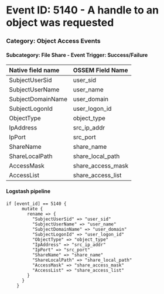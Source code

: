 # Event ID: 5140 - A handle to an object was requested
### Category: Object Access Events
#### Subcategory: File Share - Event Trigger: Success/Failure

|Native field name            |OSSEM Field Name                   |
|:----------------------------|:----------------------------------|
| SubjectUserSid              | user_sid                          |
| SubjectUserName             | user_name                         |
| SubjectDomainName           | user_domain                       |
| SubjectLogonId              | user_logon_id                     |
| ObjectType                  | object_type                       |
| IpAddress                   | src_ip_addr                       |
| IpPort                      | src_port                          |
| ShareName                   | share_name                        |
| ShareLocalPath              | share_local_path                  |
| AccessMask                  | share_access_mask                 |
| AccessList                  | share_access_list                 |


#### Logstash pipeline

```
if [event_id] == 5140 {
      mutate {
        rename => {
          "SubjectUserSid" => "user_sid"
          "SubjectUserName" => "user_name"
          "SubjectDomainName" => "user_domain"
          "SubjectLogonId" => "user_logon_id"
          "ObjectType" => "object_type"
          "IpAddress" => "src_ip_addr"
          "IpPort" => "src_port"
          "ShareName" => "share_name"
          "ShareLocalPath" => "share_local_path"
          "AccessMask" => "share_access_mask"
          "AccessList" => "share_access_list"
        }
      }
    }
```